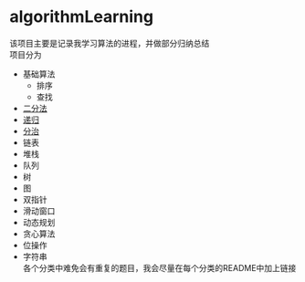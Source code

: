# algorithmLearning
该项目主要是记录我学习算法的进程，并做部分归纳总结  
项目分为
* 基础算法
  * 排序
  * 查找
 * [二分法](src/main/java/binarysearch/README.MD)
 * [递归](/src/main/java/recusion/README.MD)
 * [分治](/src/main/java/dc/README.MD)
 * 链表
 * 堆栈
 * 队列
 * 树
 * 图
 * 双指针
 * 滑动窗口
 * 动态规划
 * 贪心算法
 * 位操作
 * 字符串  
 各个分类中难免会有重复的题目，我会尽量在每个分类的README中加上链接